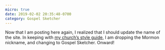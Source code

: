 ```yaml
---
micro: true
date: 2019-02-02 20:35:48-0700
category: Gospel Sketcher
---
```


Now that I am posting here again, I realized that I should update the name of the site. In keeping with [my church’s style guide](https://www.mormonnewsroom.org/style-guide), I am dropping the Mormon nickname, and changing to Gospel Sketcher. Onward!